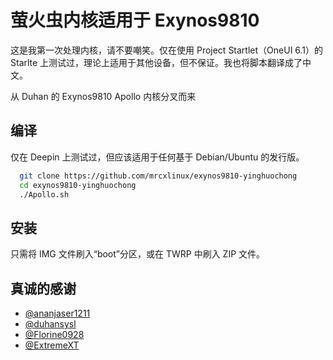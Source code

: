 
# 萤火虫内核适用于 Exynos9810

这是我第一次处理内核，请不要嘲笑。仅在使用 Project Startlet（OneUI 6.1）的 Starlte 上测试过，理论上适用于其他设备，但不保证。我也将脚本翻译成了中文。

从 Duhan 的 Exynos9810 Apollo 内核分叉而来
## 编译
仅在 Deepin 上测试过，但应该适用于任何基于 Debian/Ubuntu 的发行版。

```bash
  git clone https://github.com/mrcxlinux/exynos9810-yinghuochong
  cd exynos9810-yinghuochong
  ./Apollo.sh
```
## 安装
只需将 IMG 文件刷入“boot”分区，或在 TWRP 中刷入 ZIP 文件。

## 真诚的感谢

- [@ananjaser1211](https://https://github.com/ananjaser1211)
- [@duhansysl](https://github.com/duhansysl)
- [@Florine0928](https://www.github.com/Florine0928)
- [@ExtremeXT](https://github.com/ExtremeXT)
